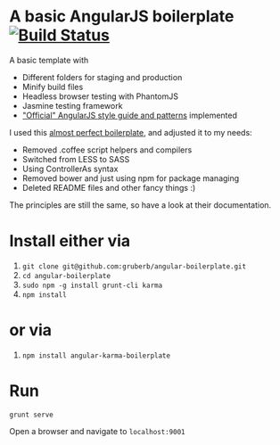 # A basic AngularJS boilerplate  [![Build Status](https://travis-ci.org/gruberb/angular-boilerplate.svg?branch=master)](https://travis-ci.org/gruberb/angular-boilerplate)

A basic template with
- Different folders for staging and production
- Minify build files
- Headless browser testing with PhantomJS
- Jasmine testing framework
- ["Official" AngularJS style guide and patterns](https://github.com/johnpapa/angular-styleguide) implemented

I used this [almost perfect boilerplate](https://github.com/ngbp/ngbp), and adjusted it to my needs:
- Removed .coffee script helpers and compilers
- Switched from LESS to SASS
- Using ControllerAs syntax
- Removed bower and just using npm for package managing
- Deleted README files and other fancy things :)

The principles are still the same, so have a look at their documentation.

# Install either via

1. `git clone git@github.com:gruberb/angular-boilerplate.git`
2. `cd angular-boilerplate`
3. `sudo npm -g install grunt-cli karma`
4. `npm install`

# or via
1. `npm install angular-karma-boilerplate`


# Run

`grunt serve`

Open a browser and navigate to `localhost:9001`
